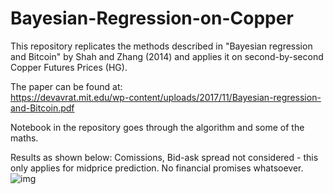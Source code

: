 # Bayesian-Regression-on-Copper
This repository replicates the methods described in "Bayesian regression and Bitcoin" by Shah and Zhang (2014) and applies it on second-by-second Copper Futures Prices (HG). 

The paper can be found at:  
https://devavrat.mit.edu/wp-content/uploads/2017/11/Bayesian-regression-and-Bitcoin.pdf

Notebook in the repository goes through the algorithm and some of the maths.

Results as shown below: 
Comissions, Bid-ask spread not considered - this only applies for midprice prediction. No financial promises whatsoever. 
![img](https://github.com/vinitrinh/Bayesian-Regression-on-Copper/blob/master/download.png)
